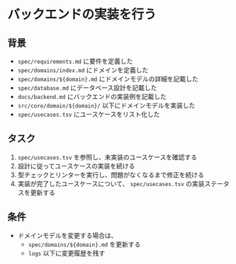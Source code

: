 # バックエンドの実装を行う

## 背景

- `spec/requirements.md` に要件を定義した
- `spec/domains/index.md` にドメインを定義した
- `spec/domains/${domain}.md` にドメインモデルの詳細を記載した
- `spec/database.md` にデータベース設計を記載した
- `docs/backend.md` にバックエンドの実装例を記載した
- `src/core/domain/${domain}/` 以下にドメインモデルを実装した
- `spec/usecases.tsv` にユースケースをリスト化した

## タスク

1. `spec/usecases.tsv` を参照し、未実装のユースケースを確認する
2. 設計に従ってユースケースの実装を続ける
3. 型チェックとリンターを実行し、問題がなくなるまで修正を続ける
4. 実装が完了したユースケースについて、 `spec/usecases.tsv` の実装ステータスを更新する

## 条件

- ドメインモデルを変更する場合は、
    - `spec/domains/${domain}.md` を更新する
    - `logs` 以下に変更履歴を残す
